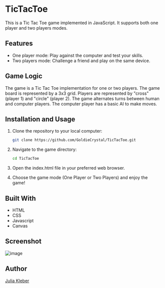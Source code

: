 # TicTacToe

This is a Tic Tac Toe game implemented in JavaScript. It supports both one player and two players modes.

## Features

* One player mode: Play against the computer and test your skills.
* Two players mode: Challenge a friend and play on the same device.

## Game Logic

The game is a Tic Tac Toe implementation for one or two players.
The game board is represented by a 3x3 grid.
Players are represented by "cross" (player 1) and "circle" (player 2).
The game alternates turns between human and computer players.
The computer player has a basic AI to make moves.

## Installation and Usage

1. Clone the repository to your local computer:

   ```bash
   git clone https://github.com/GoldieCrystal/TicTacToe.git

2. Navigate to the game directory:
   
   ```bash
   cd TicTacToe

3. Open the index.html file in your preferred web browser.

4. Choose the game mode (One Player or Two Players) and enjoy the game!

## Built With

- HTML
- CSS
- Javascript
- Canvas

## Screenshot

![image](https://github.com/GoldieCrystal/TicTacToe/assets/142741980/99e12bbd-6644-422a-885a-6bc38cf1afde)

## Author

[Julia Kleber](https://github.com/GoldieCrystal)

